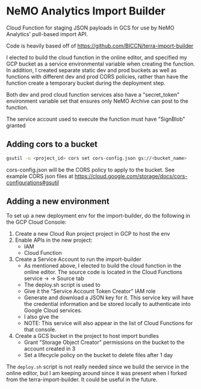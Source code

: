 # NeMO Analytics Import Builder

Cloud Function for staging JSON payloads in GCS for use by NeMO Analytics' pull-based import API.

Code is heavily based off of https://github.com/BICCN/terra-import-builder

I elected to build the cloud function in the online editor, and specified my GCP bucket as a service environmental variable when creating the function. In addition, I created separate static dev and prod buckets as well as functions with different dev and prod CORS policies, rather than have the function create a temporary bucket during the deployment step.

Both dev and prod cloud function services also have a "secret_token" environment variable set that ensures only NeMO Archive can post to the function.

The service account used to execute the function must have "SignBlob" granted

## Adding cors to a bucket

```bash
gsutil -u <project_id> cors set cors-config.json gs://<bucket_name>
```

cors-config.json will be the CORS policy to apply to the bucket. See example CORS json files at https://cloud.google.com/storage/docs/cors-configurations#gsutil

## Adding a new environment

To set up a new deployment env for the import-builder, do the following in the GCP Cloud Console:

1. Create a new Cloud Run project project in GCP to host the env
2. Enable APIs in the new project:
   * IAM
   * Cloud Function
3. Create a Service Account to run the import-builder
   * As mentioned above, I elected to build the cloud function in the online editor. The source code is located in the Cloud Functions service -> <project> -> Source tab
   * The deploy.sh script is used to
   * Give it the "Service Account Token Creator" IAM role
   * Generate and download a JSON key for it. This service key will have the credential information and be stored locally to authenticate into Google Cloud services.
   * I also give the
   * NOTE: This service will also appear in the list of Cloud Functions for that console.
4. Create a GCS bucket in the project to host import bundles
   * Grant "Storage Object Creator" permissions on the bucket to the account created in 3
   * Set a lifecycle policy on the bucket to delete files after 1 day

The `deploy.sh` script is not really needed since we build the service in the online editor, but I am keeping around since it was present when I forked from the terra-import-builder. It could be useful in the future.